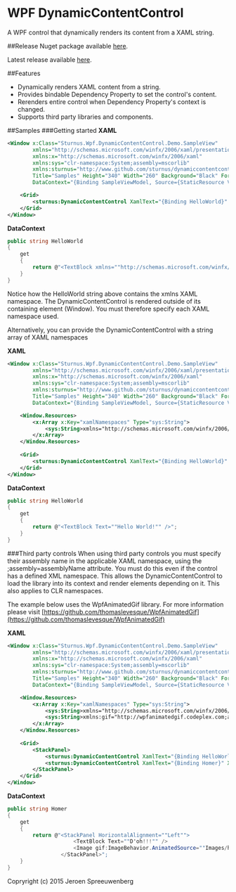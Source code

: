 # WPF DynamicContentControl
A WPF control that dynamically renders its content from a XAML string.

##Release
Nuget package available [here](https://www.nuget.org/packages/Sturnus.Wpf.DynamicContentControl).

Latest release available [here](https://github.com/Sturnus/DynamicContentControl/releases/tag/v1.0.1).

##Features
* Dynamically renders XAML content from a string.
* Provides bindable Dependency Property to set the control's content.
* Rerenders entire control when Dependency Property's context is changed. 
* Supports third party libraries and components.

##Samples
###Getting started
**XAML**
```xml
<Window x:Class="Sturnus.Wpf.DynamicContentControl.Demo.SampleView"
        xmlns="http://schemas.microsoft.com/winfx/2006/xaml/presentation"
        xmlns:x="http://schemas.microsoft.com/winfx/2006/xaml"
        xmlns:sys="clr-namespace:System;assembly=mscorlib"
        xmlns:sturnus="http://www.github.com/sturnus/dynamiccontentcontrol"
        Title="Samples" Height="340" Width="260" Background="Black" Foreground="White"
        DataContext="{Binding SampleViewModel, Source={StaticResource ViewModelLocator}}">

    <Grid>
        <sturnus:DynamicContentControl XamlText="{Binding HelloWorld}" Margin="5"/>
    </Grid>
</Window>
```

**DataContext**
```c#
public string HelloWorld
{
    get
    {
        return @"<TextBlock xmlns=""http://schemas.microsoft.com/winfx/2006/xaml/presentation"" Text=""Hello World!"" />";
    }
}
```

Notice how the HelloWorld string above contains the xmlns XAML namespace. The DynamicContentControl is rendered outside of its containing element (Window). You must therefore specify each XAML namespace used.

Alternatively, you can provide the DynamicContentControl with a string array of XAML namespaces

**XAML**
```xml
<Window x:Class="Sturnus.Wpf.DynamicContentControl.Demo.SampleView"
        xmlns="http://schemas.microsoft.com/winfx/2006/xaml/presentation"
        xmlns:x="http://schemas.microsoft.com/winfx/2006/xaml"
        xmlns:sys="clr-namespace:System;assembly=mscorlib"
        xmlns:sturnus="http://www.github.com/sturnus/dynamiccontentcontrol"
        Title="Samples" Height="340" Width="260" Background="Black" Foreground="White"
        DataContext="{Binding SampleViewModel, Source={StaticResource ViewModelLocator}}">

    <Window.Resources>
        <x:Array x:Key="xamlNamespaces" Type="sys:String">
            <sys:String>xmlns="http://schemas.microsoft.com/winfx/2006/xaml/presentation"</sys:String>
        </x:Array>
    </Window.Resources>
    
    <Grid>
        <sturnus:DynamicContentControl XamlText="{Binding HelloWorld}" XamlNamespaces="{StaticResource xamlNamespaces}" Margin="5"/>
    </Grid>
</Window>
```

**DataContext**
```c#
public string HelloWorld
{
    get
    {
        return @"<TextBlock Text=""Hello World!"" />";
    }
}
```

###Third party controls
When using third party controls you must specify their assembly name in the applicable XAML namespace, using the ;assembly=assemblyName attribute. You must do this even if the control has a defined XML namespace. This allows the DynamicContentControl to load the library into its context and render elements depending on it. This also applies to CLR namespaces.

The example below uses the WpfAnimatedGif library. For more information please visit [https://github.com/thomaslevesque/WpfAnimatedGif](https://github.com/thomaslevesque/WpfAnimatedGif)

**XAML**
```xml
<Window x:Class="Sturnus.Wpf.DynamicContentControl.Demo.SampleView"
        xmlns="http://schemas.microsoft.com/winfx/2006/xaml/presentation"
        xmlns:x="http://schemas.microsoft.com/winfx/2006/xaml"
        xmlns:sys="clr-namespace:System;assembly=mscorlib"
        xmlns:sturnus="http://www.github.com/sturnus/dynamiccontentcontrol"
        Title="Samples" Height="340" Width="260" Background="Black" Foreground="White"
        DataContext="{Binding SampleViewModel, Source={StaticResource ViewModelLocator}}">

    <Window.Resources>
        <x:Array x:Key="xamlNamespaces" Type="sys:String">
            <sys:String>xmlns="http://schemas.microsoft.com/winfx/2006/xaml/presentation"</sys:String>
            <sys:String>xmlns:gif="http://wpfanimatedgif.codeplex.com;assembly=WpfAnimatedGif"</sys:String>
        </x:Array>
    </Window.Resources>
    
    <Grid>
        <StackPanel>
            <sturnus:DynamicContentControl XamlText="{Binding HelloWorld}" XamlNamespaces="{StaticResource xamlNamespaces}" Margin="5"/>
            <sturnus:DynamicContentControl XamlText="{Binding Homer}" XamlNamespaces="{StaticResource xamlNamespaces}" Margin="5"/>
        </StackPanel>
    </Grid>
</Window>
```

**DataContext**
```c#
public string Homer
{
    get
    {
        return @"<StackPanel HorizontalAlignment=""Left"">
                     <TextBlock Text=""D'oh!!!"" />
                     <Image gif:ImageBehavior.AnimatedSource=""Images/homer.gif"" gif:ImageBehavior.AnimateInDesignMode=""True"" Width=""250"" Height=""250"" />
                 </StackPanel>";
    }
}
```

Copryright (c) 2015 Jeroen Spreeuwenberg
